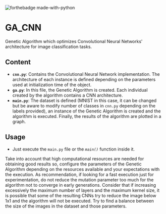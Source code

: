 ![forthebadge made-with-python](http://ForTheBadge.com/images/badges/made-with-python.svg)

# GA_CNN
Genetic Algorithm which optimizes Convolutional Neural Networks' architecture for image classification tasks.

## Content
- **`cnn.py`**: Contains the Convolutional Neural Network implementation. The architecture of each instance is defined depending on the parameters used at initialization time of the object.
- **`ga.py`**: In this file, the Genetic Algorithm is created. Each individual created by the algorithm contains a CNN architecture.
- **`main.py`**:  The dataset is defined (MNIST in this case, it can be changed but be aware to modify number of classes in ``cnn.py`` depending on the labels provided), an instance of the Genetic Algorithm is created and the algorithm is executed. Finally, the results of the algorithm are plotted in a graph.

## Usage
 - Just execute the ``main.py`` file or the *``main()``* function inside it.
 
Take into account that high computational resources are needed for obtaining good results  so, configure the parameters of the Genetic Algorithm depending on the resources available and your expectations with the execution.
 As recommendation, if looking for a fast execution just for experimentation, do not reduce the mutation parameter too much for the algorithm not to converge in early generations.
 Consider that if increasing excessively the maximum number of layers and the maximum kernel size,  it is possible that some of the resulting CNNs try to reduce the image below 1x1 and the algorithm will not be executed. Try to find a balance between the size of the images in the dataset and those parameters.